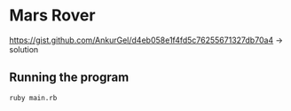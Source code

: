 # Mars Rover
https://gist.github.com/AnkurGel/d4eb058e1f4fd5c76255671327db70a4 -> solution

## Running the program

    ruby main.rb
